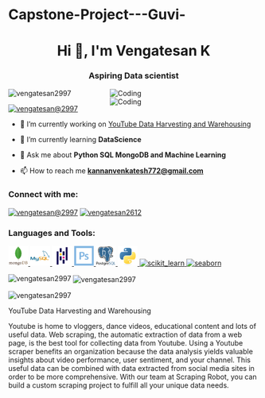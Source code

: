 # Capstone-Project---Guvi-
<h1 align="center">Hi 👋, I'm Vengatesan K</h1>
<h3 align="center">Aspiring Data scientist</h3>
<img align="right" alt="Coding" width="300" src="https://media4.giphy.com/media/3oKIPEqDGUULpEU0aQ/giphy.gif?cid=ecf05e478dcaji49ebe1w4lgbevzkabmg79kgaxkwsreb8tw&ep=v1_gifs_search&rid=giphy.gif&ct=g">
<img align="right" alt="Coding" width="300" src="https://cdn.dribbble.com/users/634508/screenshots/2172083/media/1cc2d961f9b95d233963a7868214ca93.gif">

<p align="left"> <img src="https://komarev.com/ghpvc/?username=vengatesan2997&label=Profile%20views&color=0e75b6&style=flat" alt="vengatesan2997" /> </p>

<p align="left"> <a href="https://twitter.com/vengatesan@2997" target="blank"><img src="https://img.shields.io/twitter/follow/vengatesan@2997?logo=twitter&style=for-the-badge" alt="vengatesan@2997" /></a> </p>

- 🔭 I’m currently working on [YouTube Data Harvesting and Warehousing](https://github.com/Vengatesan2997/Capstone-Project---Guvi-)

- 🌱 I’m currently learning **DataScience**

- 💬 Ask me about **Python SQL MongoDB and Machine Learning**

- 📫 How to reach me **kannanvenkatesh772@gmail.com**

<h3 align="left">Connect with me:</h3>
<p align="left">
<a href="https://twitter.com/vengatesan@2997" target="blank"><img align="center" src="https://raw.githubusercontent.com/rahuldkjain/github-profile-readme-generator/master/src/images/icons/Social/twitter.svg" alt="vengatesan@2997" height="30" width="40" /></a>
<a href="https://linkedin.com/in/vengatesan2612" target="blank"><img align="center" src="https://raw.githubusercontent.com/rahuldkjain/github-profile-readme-generator/master/src/images/icons/Social/linked-in-alt.svg" alt="vengatesan2612" height="30" width="40" /></a>
</p>

<h3 align="left">Languages and Tools:</h3>
<p align="left"> <a href="https://www.mongodb.com/" target="_blank" rel="noreferrer"> <img src="https://raw.githubusercontent.com/devicons/devicon/master/icons/mongodb/mongodb-original-wordmark.svg" alt="mongodb" width="40" height="40"/> </a> <a href="https://www.mysql.com/" target="_blank" rel="noreferrer"> <img src="https://raw.githubusercontent.com/devicons/devicon/master/icons/mysql/mysql-original-wordmark.svg" alt="mysql" width="40" height="40"/> </a> <a href="https://pandas.pydata.org/" target="_blank" rel="noreferrer"> <img src="https://raw.githubusercontent.com/devicons/devicon/2ae2a900d2f041da66e950e4d48052658d850630/icons/pandas/pandas-original.svg" alt="pandas" width="40" height="40"/> </a> <a href="https://www.photoshop.com/en" target="_blank" rel="noreferrer"> <img src="https://raw.githubusercontent.com/devicons/devicon/master/icons/photoshop/photoshop-line.svg" alt="photoshop" width="40" height="40"/> </a> <a href="https://www.postgresql.org" target="_blank" rel="noreferrer"> <img src="https://raw.githubusercontent.com/devicons/devicon/master/icons/postgresql/postgresql-original-wordmark.svg" alt="postgresql" width="40" height="40"/> </a> <a href="https://www.python.org" target="_blank" rel="noreferrer"> <img src="https://raw.githubusercontent.com/devicons/devicon/master/icons/python/python-original.svg" alt="python" width="40" height="40"/> </a> <a href="https://scikit-learn.org/" target="_blank" rel="noreferrer"> <img src="https://upload.wikimedia.org/wikipedia/commons/0/05/Scikit_learn_logo_small.svg" alt="scikit_learn" width="40" height="40"/> </a> <a href="https://seaborn.pydata.org/" target="_blank" rel="noreferrer"> <img src="https://seaborn.pydata.org/_images/logo-mark-lightbg.svg" alt="seaborn" width="40" height="40"/> </a> </p>

<p><img align="left" src="https://github-readme-stats.vercel.app/api/top-langs?username=vengatesan2997&show_icons=true&locale=en&layout=compact" alt="vengatesan2997" /></p>

<p>&nbsp;<img align="center" src="https://github-readme-stats.vercel.app/api?username=vengatesan2997&show_icons=true&locale=en" alt="vengatesan2997" /></p>

<p><img align="center" src="https://github-readme-streak-stats.herokuapp.com/?user=vengatesan2997&" alt="vengatesan2997" /></p>







YouTube Data Harvesting and Warehousing

Youtube is home to vloggers, dance videos, educational content and lots of useful data. Web scraping, the automatic extraction of data from a web page, is the best tool for collecting data from Youtube. Using a Youtube scraper benefits an organization because the data analysis yields valuable insights about video performance, user sentiment, and your channel. This useful data can be combined with data extracted from social media sites in order to be more comprehensive. With our team at Scraping Robot, you can build a custom scraping project to fulfill all your unique data needs.
